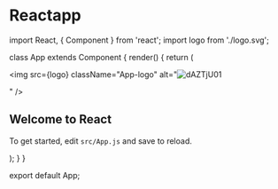 # Reactapp
import React, { Component } from 'react';
import logo from './logo.svg';

class App extends Component {
  render() {
    return (
      <div className="App">
        <div className="App-header">
          <img src={logo} className="App-logo" alt="![dAZTjU01](https://user-images.githubusercontent.com/90421087/184196097-77f0068b-1b7c-4ed4-9d40-2c7259122909.svg)

" />
          <h2>Welcome to React</h2>
        </div>
        <p className="App-intro">
          To get started, edit <code>src/App.js</code> and save to reload.
        </p>
      </div>
    );
  }
}

export default App;
